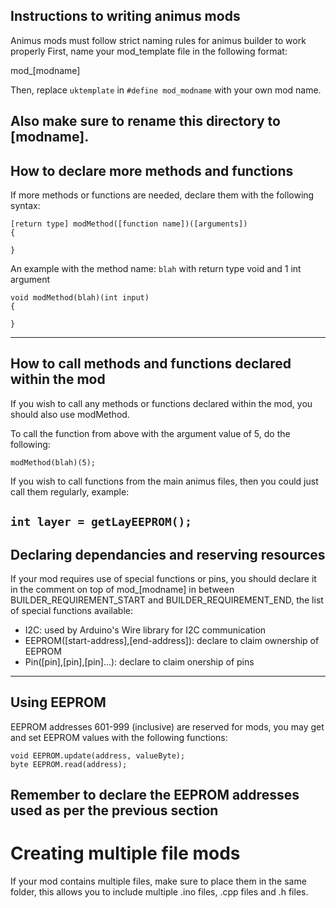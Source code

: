 ## Instructions to writing animus mods

Animus mods must follow strict naming rules for animus builder to work properly
First, name your mod_template file in the following format:

mod_[modname]

Then, replace `uktemplate` in `#define mod_modname` with your own mod name.

Also make sure to rename this directory to [modname].
--------------------------------------------------------------------------------
## How to declare more methods and functions

If more methods or functions are needed, declare them with the following syntax:

```
[return type] modMethod([function name])([arguments])
{

}
```

An example with the method name: `blah` with return type void and 1 int argument

```
void modMethod(blah)(int input)
{

}
```

--------------------------------------------------------------------------------
## How to call methods and functions declared within the mod

If you wish to call any methods or functions declared within the mod, you should
also use modMethod.

To call the function from above with the argument value of 5, do the following:

`modMethod(blah)(5);`

If you wish to call functions from the main animus files, then you could just
call them regularly, example:

`int layer = getLayEEPROM();`
--------------------------------------------------------------------------------
## Declaring dependancies and reserving resources

If your mod requires use of special functions or pins, you should declare it in
the comment on top of mod_[modname] in between BUILDER_REQUIREMENT_START and
BUILDER_REQUIREMENT_END, the list of special functions available:

* I2C: used by Arduino's Wire library for I2C communication
* EEPROM([start-address],[end-address]): declare to claim ownership of EEPROM
* Pin([pin],[pin],[pin]...): declare to claim onership of pins
--------------------------------------------------------------------------------
## Using EEPROM

EEPROM addresses 601-999 (inclusive) are reserved for mods, you may get and set
EEPROM values with the following functions:

```
void EEPROM.update(address, valueByte);
byte EEPROM.read(address);
```

Remember to declare the EEPROM addresses used as per the previous section
--------------------------------------------------------------------------------
# Creating multiple file mods

If your mod contains multiple files, make sure to place them in the same folder,
this allows you to include multiple .ino files, .cpp files and .h files.
